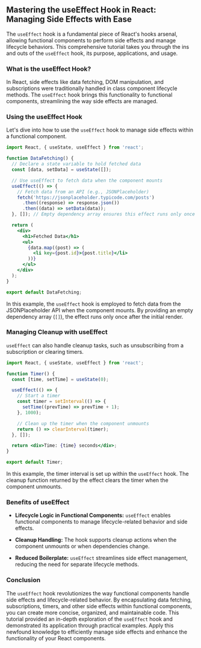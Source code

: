 ## Mastering the useEffect Hook in React: Managing Side Effects with Ease

The `useEffect` hook is a fundamental piece of React's hooks arsenal, allowing functional components to perform side effects and manage lifecycle behaviors. This comprehensive tutorial takes you through the ins and outs of the `useEffect` hook, its purpose, applications, and usage.

### What is the useEffect Hook?

In React, side effects like data fetching, DOM manipulation, and subscriptions were traditionally handled in class component lifecycle methods. The `useEffect` hook brings this functionality to functional components, streamlining the way side effects are managed.

### Using the useEffect Hook

Let's dive into how to use the `useEffect` hook to manage side effects within a functional component.

```jsx
import React, { useState, useEffect } from 'react';

function DataFetching() {
  // Declare a state variable to hold fetched data
  const [data, setData] = useState([]);

  // Use useEffect to fetch data when the component mounts
  useEffect(() => {
    // Fetch data from an API (e.g., JSONPlaceholder)
    fetch('https://jsonplaceholder.typicode.com/posts')
      .then((response) => response.json())
      .then((data) => setData(data));
  }, []); // Empty dependency array ensures this effect runs only once on mount

  return (
    <div>
      <h1>Fetched Data</h1>
      <ul>
        {data.map((post) => (
          <li key={post.id}>{post.title}</li>
        ))}
      </ul>
    </div>
  );
}

export default DataFetching;
```

In this example, the `useEffect` hook is employed to fetch data from the JSONPlaceholder API when the component mounts. By providing an empty dependency array (`[]`), the effect runs only once after the initial render.

### Managing Cleanup with useEffect

`useEffect` can also handle cleanup tasks, such as unsubscribing from a subscription or clearing timers.

```jsx
import React, { useState, useEffect } from 'react';

function Timer() {
  const [time, setTime] = useState(0);

  useEffect(() => {
    // Start a timer
    const timer = setInterval(() => {
      setTime((prevTime) => prevTime + 1);
    }, 1000);

    // Clean up the timer when the component unmounts
    return () => clearInterval(timer);
  }, []);

  return <div>Time: {time} seconds</div>;
}

export default Timer;
```

In this example, the timer interval is set up within the `useEffect` hook. The cleanup function returned by the effect clears the timer when the component unmounts.

### Benefits of useEffect

- **Lifecycle Logic in Functional Components:** `useEffect` enables functional components to manage lifecycle-related behavior and side effects.

- **Cleanup Handling:** The hook supports cleanup actions when the component unmounts or when dependencies change.

- **Reduced Boilerplate:** `useEffect` streamlines side effect management, reducing the need for separate lifecycle methods.

### Conclusion

The `useEffect` hook revolutionizes the way functional components handle side effects and lifecycle-related behavior. By encapsulating data fetching, subscriptions, timers, and other side effects within functional components, you can create more concise, organized, and maintainable code. This tutorial provided an in-depth exploration of the `useEffect` hook and demonstrated its application through practical examples. Apply this newfound knowledge to efficiently manage side effects and enhance the functionality of your React components.